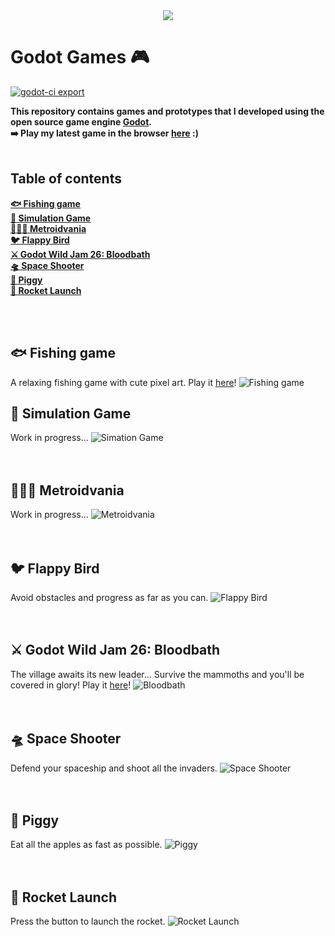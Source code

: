 <div align="center">
    <img src="img/godot.png" />
</div>

# Godot Games 🎮 
[![godot-ci export](https://github.com/leovct/godot-games/actions/workflows/.godot-ci.yml/badge.svg?branch=master)](https://github.com/leovct/godot-games/actions/workflows/.godot-ci.yml)  

**This repository contains games and prototypes that I developed using the open source game engine [Godot](https://godotengine.org/).**  
**➡️ Play my latest game in the browser [here](https://leovct.github.io/godot/) :)**
<br/><br/>

## Table of contents
<detail>

[**🐟 Fishing game**](#-fishing-game)  
[**🔧 Simulation Game**](#-simulation-game)  
[**👨🏼‍🚀 Metroidvania**](#-metroidvania)  
[**🐦 Flappy Bird**](#-flappy-bird)  
[**⚔️ Godot Wild Jam 26: Bloodbath**](#%EF%B8%8F-godot-wild-jam-26-bloodbath)  
[**🛸 Space Shooter**](#-space-shooter)  
[**🐖 Piggy**](#-piggy)  
[**🚀 Rocket Launch**](#-rocket-launch)
</details>
<br/><br/>

## 🐟 Fishing game
A relaxing fishing game with cute pixel art.
Play it [here](https://oberyin.itch.io/another-fishing-game)!
![Fishing game](img/fishing-game.png)

## 🔧 Simulation Game
Work in progress...
![Simation Game](img/simulation-game.png)
<br/><br/><br/>

## 👨🏼‍🚀 Metroidvania
Work in progress...
![Metroidvania](img/metroidvania.png)
<br/><br/><br/>

## 🐦 Flappy Bird
Avoid obstacles and progress as far as you can.
![Flappy Bird](img/flappy-bird.png)
<br/><br/><br/>

## ⚔️ Godot Wild Jam 26: Bloodbath
The village awaits its new leader... Survive the mammoths and you'll be covered in glory!
Play it [here](https://oberyin.itch.io/bloodbath)!
![Bloodbath](godot-wild-jam-26/screenshots/bloodbath3.png)
<br/><br/><br/>

## 🛸 Space Shooter
Defend your spaceship and shoot all the invaders.
![Space Shooter](img/space-shooter.png)
<br/><br/><br/>

## 🐖 Piggy
Eat all the apples as fast as possible.
![Piggy](img/piggy.png)
<br/><br/><br/>

## 🚀 Rocket Launch
Press the button to launch the rocket.
![Rocket Launch](img/rocket-launch.png)
